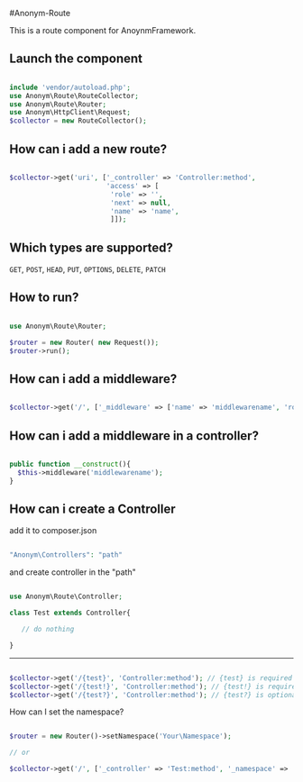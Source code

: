 #Anonym-Route

This is a route component for AnoynmFramework.

Launch the component
------------------

```php

include 'vendor/autoload.php';
use Anonym\Route\RouteCollector;
use Anonym\Route\Router;
use Anonym\HttpClient\Request;
$collector = new RouteCollector();

```

How can i add a new route?
--------------

```php

$collector->get('uri', ['_controller' => 'Controller:method',
                        'access' => [
                         'role' => '',
                         'next' => null,
                         'name' => 'name',
                         ]]);


```

Which types are supported?
------------------

`GET`, `POST`, `HEAD`, `PUT`, `OPTIONS`, `DELETE`, `PATCH`

How to run?
-----------

```php

use Anonym\Route\Router;

$router = new Router( new Request());
$router->run();

```

How can i add a middleware?
--------------------------

```php

$collector->get('/', ['_middleware' => ['name' => 'middlewarename', 'role' => 'aaa', 'next' => function(){}]]);

```

How can i add a middleware in a controller?
----------------------------------------

```php

public function __construct(){
  $this->middleware('middlewarename');
}

```

How can i create a Controller
--------------------------

add it to composer.json
```php

"Anonym\Controllers": "path"

```

and create controller in the "path"

```php

use Anonym\Route\Controller;

class Test extends Controller{

   // do nothing

}

```


---------------

```php

$collector->get('/{test}', 'Controller:method'); // {test} is required
$collector->get('/{test!}', 'Controller:method'); // {test!} is required
$collector->get('/{test?}', 'Controller:method'); // {test?} is optional

```

How can I set the namespace?

```php

$router = new Router()->setNamespace('Your\Namespace');

// or 

$collector->get('/', ['_controller' => 'Test:method', '_namespace' => 'Your\Namespace']);

```
